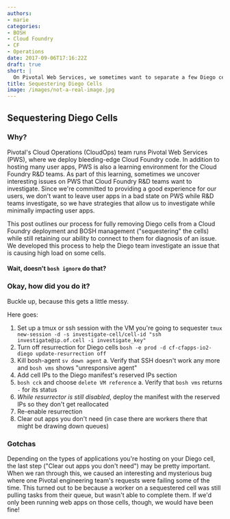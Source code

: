 ```yaml
---
authors:
- marie
categories:
- BOSH
- Cloud Foundry
- CF
- Operations
date: 2017-09-06T17:16:22Z
draft: true
short: |
  On Pivotal Web Services, we sometimes want to separate a few Diego cells out from the herd so we can keep them in a broken state for investigation and diagnosis. Learn about how we do it!
title: Sequestering Diego Cells
image: /images/not-a-real-image.jpg
---
```


## Sequestering Diego Cells

### Why?

Pivotal's Cloud Operations (CloudOps) team runs Pivotal Web Services (PWS), where we deploy bleeding-edge Cloud Foundry code. In addition to hosting many user apps, PWS is also a learning environment for the Cloud Foundry R&D teams. As part of this learning, sometimes we uncover interesting issues on PWS that Cloud Foundry R&D teams want to investigate. Since we're committed to providing a good experience for our users, we don't want to leave user apps in a bad state on PWS while R&D teams investigate, so we have strategies that allow us to investigate while minimally impacting user apps.

This post outlines our process for fully removing Diego cells from a Cloud Foundry deployment and BOSH management ("sequestering" the cells)  while still retaining our ability to connect to them for diagnosis of an issue. We developed this process to help the Diego team investigate an issue that is causing high load on some cells.

#### Wait, doesn't `bosh ignore` do that?

### Okay, how did you do it?

Buckle up, because this gets a little messy.

Here goes:
1. Set up a tmux or ssh session with the VM you're going to sequester
`tmux new-session -d -s investigate-cell/cell-id "ssh investigate@ip.of.cell -i investigate_key"`
2. Turn off resurrection for Diego cells
`bosh -e prod -d cf-cfapps-io2-diego update-resurrection off`
3. Kill bosh-agent
`sv down agent`
   a. Verify that SSH doesn't work any more and `bosh vms` shows "unresponsive agent"
4. Add cell IPs to the Diego manifest's reserved IPs section
5. `bosh cck` and choose `delete VM reference`
   a. Verify that `bosh vms` returns `-` for its status
6. *While resurrector is still disabled*, deploy the manifest with the reserved IPs so they don't get reallocated
7. Re-enable resurrection
8. Clear out apps you don't need (in case there are workers there that might be drawing down queues)

### Gotchas
Depending on the types of applications you're hosting on your Diego cell, the last step ("Clear out apps you don't need") may be pretty important. When we ran through this, we caused an interesting and mysterious bug where one Pivotal engineering team's requests were failing some of the time. This turned out to be because a worker on a sequestered cell was still pulling tasks from their queue, but wasn't able to complete them. If we'd only been running web apps on those cells, though, we would have been fine!